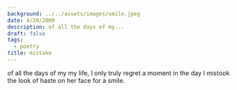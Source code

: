 ```yaml
---
background: ../../assets/images/smile.jpeg
date: 4/20/2000
description: of all the days of my...
draft: false
tags:
  - poetry
title: mistake
---
```


of all the days of my
my life, I only truly
regret a moment in
the day I mistook
the look of haste on
her face for a
smile.
